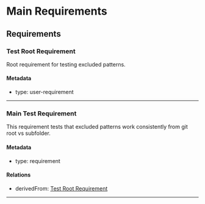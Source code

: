 # Main Requirements

## Requirements

### Test Root Requirement

Root requirement for testing excluded patterns.

#### Metadata
  * type: user-requirement

---

### Main Test Requirement

This requirement tests that excluded patterns work consistently from git root vs subfolder.

#### Metadata
  * type: requirement

#### Relations
  * derivedFrom: [Test Root Requirement](#test-root-requirement)

---
